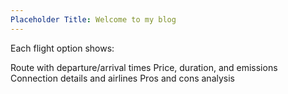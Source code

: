 ```yaml
---
Placeholder Title: Welcome to my blog
---
```

Each flight option shows:

Route with departure/arrival times
Price, duration, and emissions
Connection details and airlines
Pros and cons analysis
